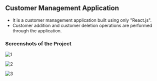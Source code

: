 ## Customer Management Application

- It is a customer management application built using only "React.js". 
- Customer addition and customer deletion operations are performed through the application.

### Screenshots of the Project

![1](https://github.com/ArdaOdabasi/CustomerManagementApp/assets/61662021/8082fcaf-35c2-441b-be28-953b916f8bb0)

![2](https://github.com/ArdaOdabasi/CustomerManagementApp/assets/61662021/75237dab-d002-4382-94ef-bc5cae2969a8)

![3](https://github.com/ArdaOdabasi/CustomerManagementApp/assets/61662021/20c2483c-0ae6-4dd3-9327-d66888dc7c2c)

